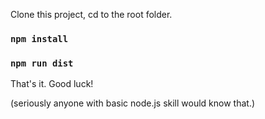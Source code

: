 Clone this project, cd to the root folder.  
### `npm install`
### `npm run dist`

That's it. Good luck!

(seriously anyone with basic node.js skill would know that.)
